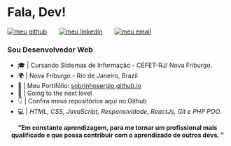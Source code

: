 <h1> Fala, Dev!</h1>

<!--[![Github Badge](https://img.shields.io/badge/-Github-242A2D?style=flat-square&logo=Github&logoColor=white&link=https://github.com/SobrinhoSergio)](https://github.com/SobrinhoSergio)
[![Linkedin Badge](https://img.shields.io/badge/-Linkedin-0077B5?style=flat-square&logo=Linkedin&logoColor=white&link=https://www.linkedin.com/in/robertassoares/)](https://www.linkedin.com/in/sobrinhosergio) 
[![Gmail Badge](https://img.shields.io/badge/Gmail-c5392a?style=flat-square&logo=Gmail&logoColor=white&link=mailto:sobrinhosergio00@gmail.com)](mailto:sobrinhosergio00@gmail.com) -->

<p><a href="https://github.com/SobrinhoSergio"><img src="https://raw.githubusercontent.com/sobrinhosergio/sobrinhosergio/master/imagens/meu_github.png" alt="meu github"></a> &nbsp; &nbsp; &nbsp; <a href="http://linkedin.com/in/sobrinhosergio"><img src="https://raw.githubusercontent.com/sobrinhosergio/sobrinhosergio/master/imagens/meu_linkedin.png" alt="meu linkedin"></a> &nbsp; &nbsp; &nbsp; <a href="mailto:sobrinhosergio00@gmail.com"><img src="https://raw.githubusercontent.com/sobrinhosergio/sobrinhosergio/master/imagens/meu_email.png" alt="meu email"></a>&nbsp; &nbsp; &nbsp; </p>

<h3>Sou Desenvolvedor Web </h3>

* 🎓 | Cursando Sistemas de Informação - CEFET-RJ/ Nova Friburgo. <br>
* 🌍 | Nova Friburgo - Rio de Janeiro, Brazil <br>
* 📄 | Meu Portifólio: <a href="sobrinhosergio.github.io">sobrinhosergio.github.io</a><br>
* 🚀 | Going to the next level<br>
* 👇 | Confira meus repositórios aqui no Github
* 💻 | <i>HTML, CSS, JavaScript, Responsividade, ReactJs, Git e PHP POO.</i><br>

<p align="center"><!-- <img src="https://raw.githubusercontent.com/sobrinhosergio/sobrinhosergio/master/imagens/ideia01.png"> --> <strong> "Em constante aprendizagem, para me tornar um profissional mais qualificado e que possa contribuir com o aprendizado de outros devs. "</strong> </p> 

